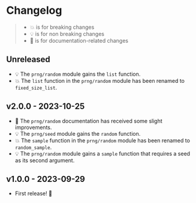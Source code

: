 # Changelog

> - 💥 is for breaking changes
> - 💡 is for non breaking changes
> - 📓 is for documentation-related changes

## Unreleased

- 💡 The `prng/random` module gains the `list` function.
- 💥 The `list` function in the `prng/random` module has been renamed to
  `fixed_size_list`.

## v2.0.0 - 2023-10-25

- 📓 The `prng/random` documentation has received some slight improvements.
- 💡 The `prng/seed` module gains the `random` function.
- 💥 The `sample` function in the `prng/random` module has been renamed to
  `random_sample`.
- 💡 The `prng/random` module gains a `sample` function that requires a seed as its
  second argument.

## v1.0.0 - 2023-09-29

- First release! 🎉
